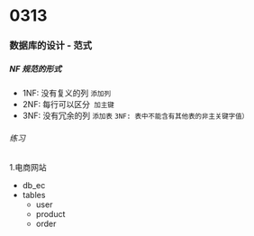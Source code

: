 # 0313

### 数据库的设计 - 范式

##### NF 规范的形式

- 1NF: 没有复义的列 `添加列`
- 2NF: 每行可以区分` 加主键`
- 3NF: 没有冗余的列 `添加表`
`3NF: 表中不能含有其他表的非主关键字值）`

###### 练习
1.电商网站
- db_ec
- tables
     - user
     - product
     - order


